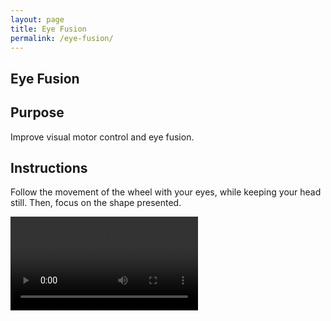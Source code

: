 ```yaml
---
layout: page
title: Eye Fusion
permalink: /eye-fusion/
---
```



<h2 class="title">Eye Fusion</h2>

<div class="video-container">

<h2 class="subtitle">Purpose</h2>
<p class="intro-text">Improve visual motor control and eye fusion.</p>

<h2 class="subtitle">Instructions</h2>
<p class="intro-text">Follow the movement of the wheel with your eyes, while keeping your head still. Then, focus on the shape presented.</p>

<video controls>
    <source src="../videos/eye-fusion-video.mp4" type="video/mp4">
    Your browser does not support the video tag.
</video>

</div>